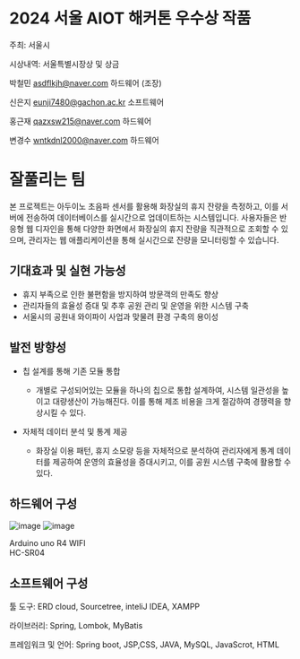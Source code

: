 # 2024 서울 AIOT 해커톤 우수상 작품
주최: 서울시


시상내역: 서울특별시장상 및 상금

박철민 [asdflkjh@naver.com](mailto:asdflkjh@naver.com) 하드웨어 (조장)

신은지 [eunji7480@gachon.ac.kr](mailto:eunji7480@gachon.ac.kr) 소프트웨어

홍근재 [qazxsw215@naver.com](mailto:qazxsw215@naver.com) 하드웨어

변경수 [wntkdnl2000@naver.com](mailto:wntkdnl2000@naver.com) 하드웨어


# 잘풀리는 팀
본 프로젝트는 아두이노 초음파 센서를 활용해 화장실의 휴지 잔량을 측정하고, 이를 서버에 전송하여 데이터베이스를 실시간으로 업데이트하는 시스템입니다. 사용자들은 반응형 웹 디자인을 통해 다양한 화면에서 화장실의 휴지 잔량을 직관적으로 조회할 수 있으며, 관리자는 웹 애플리케이션을 통해 실시간으로 잔량을 모니터링할 수 있습니다.

## 기대효과 및 실현 가능성
* 휴지 부족으로 인한 불편함을 방지하여 방문객의 만족도 향상
* 관리자들의 효율성 증대 및 추후 공원 관리 및 운영을 위한 시스템 구축
* 서울시의 공원내 와이파이 사업과 맞물려 환경 구축의 용이성
## 발전 방향성
* 칩 설계를 통해 기존 모듈 통합
  * 개별로 구성되어있는 모듈을 하나의 칩으로 통합 설계하여, 시스템 일관성을 높이고 대량생산이 가능해진다. 이를 통해 제조 비용을 크게 절감하여 경쟁력을 향상시킬 수 있다.


* 자체적 데이터 분석 및 통계 제공
  * 화장실 이용 패턴, 휴지 소모량 등을 자체적으로 분석하여 관리자에게 통계 데이터를 제공하여 운영의 효율성을 증대시키고, 이를 공원 시스템 구축에 활용할 수 있다.


## 하드웨어 구성
![image](https://github.com/user-attachments/assets/1bab0d82-d3f4-41f3-a935-068108dd1f1a)
![image](https://github.com/user-attachments/assets/1ab2b986-513a-439b-bc28-a3f2c4f2d674)


Arduino uno R4 WIFI         
HC-SR04
## 소프트웨어 구성
툴 도구: ERD cloud, Sourcetree, inteliJ IDEA, XAMPP

라이브러리: Spring, Lombok, MyBatis

프레임워크 및 언어: Spring boot, JSP,CSS, JAVA, MySQL, JavaScrot, HTML


